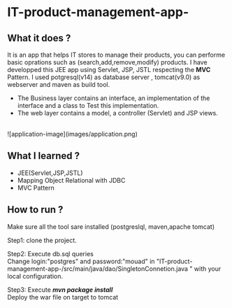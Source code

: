 # IT-product-management-app-

## What it does ?
It is an app that helps IT stores to manage their products, you can performe basic oprations such as (search,add,remove,modify) products.
I have developped this  JEE app using Servlet, JSP, JSTL respecting the **MVC** Pattern.
I used potgresql(v14) as database server , tomcat(v9.0) as webserver and maven as build tool.

<ul>
<li>The Business layer contains an interface, an implementation of the interface and a class to Test this implementation. </li>
<li>The web layer contains a model, a controller (Servlet) and JSP views. </li>
</ul>
</br>
![application-image](images/application.png)


## What I learned ?
<ul>
  <li> JEE(Servlet,JSP,JSTL) </li>
  <li> Mapping Object Relational with JDBC </li>
  <li> MVC Pattern </li>
</ul>


## How to run ? 

 Make sure  all the tool sare installed (postgreslql, maven,apache tomcat) <br/> 
 
  Step1: clone the project. <br>
                                
  Step2: Execute  db.sql queries <br>
 Change login:"postgres" and password:"mouad" in "IT-product-management-app-/src/main/java/dao/SingletonConnetion.java " with your local configuration. <br>
 
  Step3:
 Execute ***mvn package install*** <br/>
 Deploy the war file on target to tomcat
 

